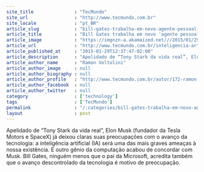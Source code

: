 ```yaml
---
site_title               : "TecMundo"
site_url                 : "http://www.tecmundo.com.br"
site_locale              : "pt_BR"
article_slug             : "bill-gates-trabalha-em-novo-agente-pessoal-mas-diz-temer-avanco-da-ia"
article_title            : "Bill Gates trabalha em novo 'agente pessoal', mas diz temer avanço da IA"
article_image            : "https://imgnzn-a.akamaized.net///2015/01/29/29113116181211-t1200x480.jpg"
article_url              : "http://www.tecmundo.com.br/inteligencia-artificial/73317-bill-gates-trabalha-novo-assistente-pessoal-dizer-temer-ia.htm"
article_published_at     : "2015-01-29T12:37:47-02:00"
article_description      : "Apelidado de “Tony Stark da vida real”, Elon Musk (fundador da Tesla Motors e SpaceX) já deixou claras suas preocupações com o avanço da tecnologia: a inteligência artificial (IA) será uma das mais graves ameaças à nossa existência. E outro gênio da computação acabou de concordar com Musk. Bill Gates, ninguém menos que o pai da Microsoft, acredita também que o avanço descontrolado da tecnologia é motivo de preocupação."
article_author_name      : "Ramon Voltolini"
article_author_image     : null
article_author_biography : null
article_author_profile   : "http://www.tecmundo.com.br/autor/172-ramon-voltolini/"
article_author_facebook  : null
article_author_twitter   : null
category                 : ['technology']
tags                     : ['TecMundo']
permalink                : "/:categories/bill-gates-trabalha-em-novo-agente-pessoal-mas-diz-temer-avanco-da-ia/"
layout                   : post
---
```


Apelidado de “Tony Stark da vida real”, Elon Musk (fundador da Tesla Motors e SpaceX) já deixou claras suas preocupações com o avanço da tecnologia: a inteligência artificial (IA) será uma das mais graves ameaças à nossa existência. E outro gênio da computação acabou de concordar com Musk. Bill Gates, ninguém menos que o pai da Microsoft, acredita também que o avanço descontrolado da tecnologia é motivo de preocupação.
